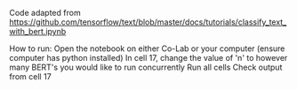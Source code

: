Code adapted from https://github.com/tensorflow/text/blob/master/docs/tutorials/classify_text_with_bert.ipynb

How to run: 
Open the notebook on either Co-Lab or your computer (ensure computer has python installed)
In cell 17, change the value of 'n' to however many BERT's you would like to run concurrently
Run all cells
Check output from cell 17
